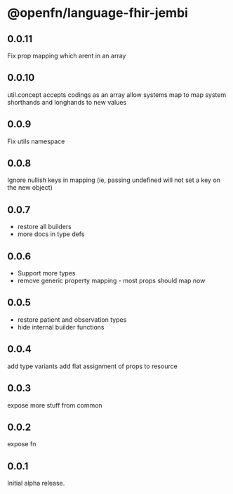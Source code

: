 # @openfn/language-fhir-jembi

## 0.0.11

Fix prop mapping which arent in an array

## 0.0.10

util.concept accepts codings as an array allow systems map to map system
shorthands and longhands to new values

## 0.0.9

Fix utils namespace

## 0.0.8

Ignore nullish keys in mapping (ie, passing undefined will not set a key on the
new object)

## 0.0.7

- restore all builders
- more docs in type defs

## 0.0.6

- Support more types
- remove generic property mapping - most props should map now

## 0.0.5

- restore patient and observation types
- hide internal builder functions

## 0.0.4

add type variants add flat assignment of props to resource

## 0.0.3

expose more stuff from common

## 0.0.2

expose fn

## 0.0.1

Initial alpha release.
